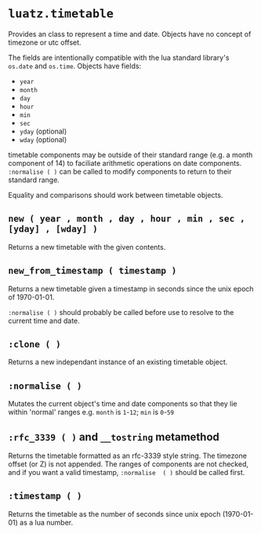 # `luatz.timetable`

Provides an class to represent a time and date.
Objects have no concept of timezone or utc offset.

The fields are intentionally compatible with the lua standard library's `os.date` and `os.time`. Objects have fields:

  - `year`
  - `month`
  - `day`
  - `hour`
  - `min`
  - `sec`
  - `yday` (optional)
  - `wday` (optional)
  
timetable components may be outside of their standard range (e.g. a month component of 
14) to faciliate arithmetic operations on date components. `:normalise ( )` can be 
called to modify components to return to their standard range.

Equality and comparisons should work between timetable objects.


## `new ( year , month , day , hour , min , sec , [yday] , [wday] )`

Returns a new timetable with the given contents.


## `new_from_timestamp ( timestamp )`

Returns a new timetable given a timestamp in seconds since the unix epoch of 
1970-01-01.

`:normalise ( )` should probably be called before use to resolve to the current time and 
date.


## `:clone ( )`

Returns a new independant instance of an existing timetable object.


## `:normalise ( )`

Mutates the current object's time and date components so that they lie within 'normal' 
ranges e.g. `month` is `1`-`12`; `min` is `0`-`59`


## `:rfc_3339 ( )` and `__tostring` metamethod

Returns the timetable formatted as an rfc-3339 style string.
The timezone offset (or Z) is not appended.
The ranges of components are not checked, and if you want a valid timestamp, `:normalise 
( )` should be called first.


## `:timestamp ( )`

Returns the timetable as the number of seconds since unix epoch (1970-01-01) as a lua 
number.
